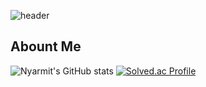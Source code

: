 ![header](https://capsule-render.vercel.app/api?type=waving&color=gradient&height=300&section=header&text=Archive)
## Abount Me


![Nyarmit's GitHub stats](https://github-readme-stats.vercel.app/api?username=Nyarmit&show_icons=true&theme=dark)
[![Solved.ac Profile](http://mazassumnida.wtf/api/generate_badge?boj=nyarmit)](https://solved.ac/nyarmit)

<!--
**Nyarmit/Nyarmit** is a ✨ _special_ ✨ repository because its `README.md` (this file) appears on your GitHub profile.

Here are some ideas to get you started:
- Hi there 👋
- 🔭 I’m currently working on ...
- 🌱 I’m currently learning ...
- 👯 I’m looking to collaborate on ...
- 🤔 I’m looking for help with ...
- 💬 Ask me about ...
- 📫 How to reach me: ...
- 😄 Pronouns: ...
- ⚡ Fun fact: ...
-->
